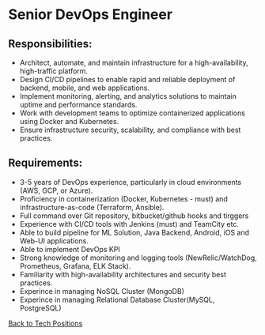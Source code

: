 # Senior DevOps Engineer

## Responsibilities:

* Architect, automate, and maintain infrastructure for a high-availability, high-traffic platform.
* Design CI/CD pipelines to enable rapid and reliable deployment of backend, mobile, and web applications.
* Implement monitoring, alerting, and analytics solutions to maintain uptime and performance standards.
* Work with development teams to optimize containerized applications using Docker and Kubernetes.
* Ensure infrastructure security, scalability, and compliance with best practices.

## Requirements:

* 3-5 years of DevOps experience, particularly in cloud environments (AWS, GCP, or Azure).
* Proficiency in containerization (Docker, Kubernetes - must) and infrastructure-as-code (Terraform, Ansible).
* Full command over Git repository, bitbucket/github hooks and tirggers
* Experience with CI/CD tools with Jenkins (must) and TeamCity etc.
* Able to build pipeline for ML Solution, Java Backend, Android, iOS and Web-UI applications.
* Able to implement DevOps KPI
* Strong knowledge of monitoring and logging tools (NewRelic/WatchDog, Prometheus, Grafana, ELK Stack).
* Familiarity with high-availability architectures and security best practices.
* Experince in managing NoSQL  Cluster (MongoDB)
* Experince in managing Relational Database Cluster(MySQL, PostgreSQL)

[Back to Tech Positions](readme.md)